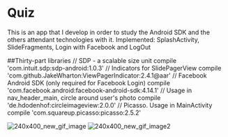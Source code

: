 # Quiz
This is an app that I develop in order to study the Android SDK and the others attendant technologies with it.
Implemented: SplashActivity, SlideFragments, Login with Facebook and LogOut

##Thirty-part libraries
    // SDP - a scalable size unit
    compile 'com.intuit.sdp:sdp-android:1.0.3'
    // Indicators for SlidePagerView
    compile 'com.github.JakeWharton:ViewPagerIndicator:2.4.1@aar'
    // Facebook Android SDK (only required for Facebook Login)
    compile 'com.facebook.android:facebook-android-sdk:4.14.1'
    // Usage in nav_header_main, circle around user's photo
    compile 'de.hdodenhof:circleimageview:2.0.0'
    // Picasso. Usage in MainActivity
    compile 'com.squareup.picasso:picasso:2.5.2'

![240x400_new_gif_image](https://cloud.githubusercontent.com/assets/12153363/18530016/24a6336c-7ad8-11e6-8911-e3d6c93f4f33.gif)
![240x400_new_gif_image2](https://cloud.githubusercontent.com/assets/12153363/18530180/f659cbbc-7ad8-11e6-95f9-c8fa63d5f42b.gif)


